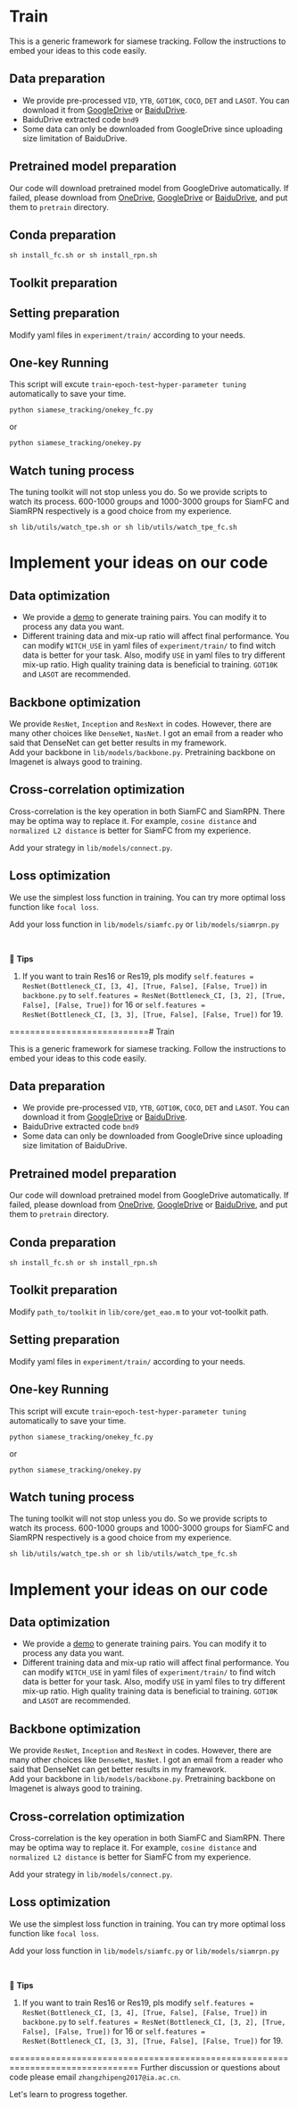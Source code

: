 # Train

This is a generic framework for siamese tracking. Follow the instructions to embed your ideas to this code easily.

## Data preparation
- We provide pre-processed `VID`, `YTB`, `GOT10K`, `COCO`, `DET` and `LASOT`. You can download it from [GoogleDrive](https://drive.google.com/drive/folders/1uknmCp927CcpNRoqiC7L4M-QIh60dQ2p?usp=sharing) or [BaiduDrive](https://pan.baidu.com/s/17_qGxspaXC96SzyPwP5rmQ).
- BaiduDrive extracted code `bnd9`
- Some data can only be downloaded from GoogleDrive since uploading size limitation of BaiduDrive.

## Pretrained model preparation
Our code will download pretrained model from GoogleDrive automatically. If failed, please download from [OneDrive](https://mailccsf-my.sharepoint.com/:u:/g/personal/zhipeng_mail_ccsf_edu/EXLC8YnM9B9Kq5KcqfjbFg4B-OIwp6ZflvW_p0s0K3R1_Q?e=XNqj3n), [GoogleDrive](https://drive.google.com/open?id=1RIMB9542xXp60bZwndTvmIt2jogxAIX3) or [BaiduDrive](https://pan.baidu.com/s/10VnODB7alKuLezt49Vfb3Q), and put them to `pretrain` directory.


## Conda preparation
```
sh install_fc.sh or sh install_rpn.sh
```

## Toolkit preparation
<!-- Modify `path_to/toolkit` in `lib/core/get_eao.m` to your vot-toolkit path. -->

## Setting preparation
Modify yaml files in `experiment/train/` according to your needs.

## One-key Running
This script will excute `train`-`epoch-test`-`hyper-parameter tuning` automatically to save your time.
```
python siamese_tracking/onekey_fc.py
```
or 

```
python siamese_tracking/onekey.py
```

## Watch tuning process
The tuning toolkit will not stop unless you do. So we provide scripts to watch its process. 600-1000 groups and 1000-3000 groups for SiamFC and SiamRPN respectively is a good choice from my experience.

```
sh lib/utils/watch_tpe.sh or sh lib/utils/watch_tpe_fc.sh
```

# Implement your ideas on our code

## Data optimization
- We provide a [demo](https://drive.google.com/file/d/1xytp3_vcaFC9Hvlqvei1PL8P5MhI7f0Y/view?usp=sharing) to generate training pairs. You can modify it to process any data you want.
- Different training data and mix-up ratio will affect final performance. You can modify `WITCH_USE` in yaml files of `experiment/train/` to find witch data is better for your task. Also, modify `USE` in yaml files to try different mix-up ratio. High quality training data is beneficial to training. `GOT10K` and `LASOT` are recommended.

## Backbone optimization
We provide `ResNet`, `Inception` and `ResNext` in codes. However, there are many other choices like `DenseNet`, `NasNet`. I got an email from a reader who said that DenseNet can get better results in my framework. <br/>
Add your backbone in `lib/models/backbone.py`. Pretraining backbone on Imagenet is always good to training.

## Cross-correlation optimization
Cross-correlation is the key operation in both SiamFC and SiamRPN. There may be optima way to replace it. For example, `cosine distance` and `normalized L2 distance` is better for SiamFC from my experience. <br/>

Add your strategy in `lib/models/connect.py`.

## Loss optimization
We use the simplest loss function in training. You can try more optimal loss function like `focal loss`. <br/>

Add your loss function in `lib/models/siamfc.py` or `lib/models/siamrpn.py`

<br/>

:hammer: **Tips**
1. If you want to train Res16 or Res19, pls modify `self.features = ResNet(Bottleneck_CI, [3, 4], [True, False], [False, True])` in `backbone.py` to `self.features = ResNet(Bottleneck_CI, [3, 2], [True, False], [False, True])` for 16 or `self.features = ResNet(Bottleneck_CI, [3, 3], [True, False], [False, True])`  for 19.


===========================# Train

This is a generic framework for siamese tracking. Follow the instructions to embed your ideas to this code easily.

## Data preparation
- We provide pre-processed `VID`, `YTB`, `GOT10K`, `COCO`, `DET` and `LASOT`. You can download it from [GoogleDrive](https://drive.google.com/drive/folders/1uknmCp927CcpNRoqiC7L4M-QIh60dQ2p?usp=sharing) or [BaiduDrive](https://pan.baidu.com/s/17_qGxspaXC96SzyPwP5rmQ).
- BaiduDrive extracted code `bnd9`
- Some data can only be downloaded from GoogleDrive since uploading size limitation of BaiduDrive.

## Pretrained model preparation
Our code will download pretrained model from GoogleDrive automatically. If failed, please download from [OneDrive](https://mailccsf-my.sharepoint.com/:u:/g/personal/zhipeng_mail_ccsf_edu/EXLC8YnM9B9Kq5KcqfjbFg4B-OIwp6ZflvW_p0s0K3R1_Q?e=XNqj3n), [GoogleDrive](https://drive.google.com/open?id=1RIMB9542xXp60bZwndTvmIt2jogxAIX3) or [BaiduDrive](https://pan.baidu.com/s/10VnODB7alKuLezt49Vfb3Q), and put them to `pretrain` directory.


## Conda preparation
```
sh install_fc.sh or sh install_rpn.sh
```

## Toolkit preparation
Modify `path_to/toolkit` in `lib/core/get_eao.m` to your vot-toolkit path.

## Setting preparation
Modify yaml files in `experiment/train/` according to your needs.

## One-key Running
This script will excute `train`-`epoch-test`-`hyper-parameter tuning` automatically to save your time.
```
python siamese_tracking/onekey_fc.py
```
or 

```
python siamese_tracking/onekey.py
```

## Watch tuning process
The tuning toolkit will not stop unless you do. So we provide scripts to watch its process. 600-1000 groups and 1000-3000 groups for SiamFC and SiamRPN respectively is a good choice from my experience.

```
sh lib/utils/watch_tpe.sh or sh lib/utils/watch_tpe_fc.sh
```

# Implement your ideas on our code

## Data optimization
- We provide a [demo](https://drive.google.com/file/d/1xytp3_vcaFC9Hvlqvei1PL8P5MhI7f0Y/view?usp=sharing) to generate training pairs. You can modify it to process any data you want.
- Different training data and mix-up ratio will affect final performance. You can modify `WITCH_USE` in yaml files of `experiment/train/` to find witch data is better for your task. Also, modify `USE` in yaml files to try different mix-up ratio. High quality training data is beneficial to training. `GOT10K` and `LASOT` are recommended.

## Backbone optimization
We provide `ResNet`, `Inception` and `ResNext` in codes. However, there are many other choices like `DenseNet`, `NasNet`. I got an email from a reader who said that DenseNet can get better results in my framework. <br/>
Add your backbone in `lib/models/backbone.py`. Pretraining backbone on Imagenet is always good to training.

## Cross-correlation optimization
Cross-correlation is the key operation in both SiamFC and SiamRPN. There may be optima way to replace it. For example, `cosine distance` and `normalized L2 distance` is better for SiamFC from my experience. <br/>

Add your strategy in `lib/models/connect.py`.

## Loss optimization
We use the simplest loss function in training. You can try more optimal loss function like `focal loss`. <br/>

Add your loss function in `lib/models/siamfc.py` or `lib/models/siamrpn.py`

<br/>

:hammer: **Tips**
1. If you want to train Res16 or Res19, pls modify `self.features = ResNet(Bottleneck_CI, [3, 4], [True, False], [False, True])` in `backbone.py` to `self.features = ResNet(Bottleneck_CI, [3, 2], [True, False], [False, True])` for 16 or `self.features = ResNet(Bottleneck_CI, [3, 3], [True, False], [False, True])`  for 19.


===============================================================================
Further discussion or questions about code please email `zhangzhipeng2017@ia.ac.cn`. <br/>

Let's learn to progress together.
